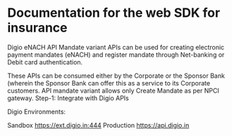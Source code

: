 # Documentation for the web SDK for insurance

Digio eNACH API Mandate variant APIs can be used for creating electronic payment mandates (eNACH) and register mandate through Net-banking or Debit card authentication. 

These APIs can be consumed either by the Corporate or the Sponsor Bank (wherein the Sponsor Bank can offer this as a service to its Corporate customers. 
API mandate variant allows only Create Mandate as per NPCI gateway. 
Step-1: Integrate with Digio APIs

Digio Environments:

Sandbox
https://ext.digio.in:444
Production
https://api.digio.in
